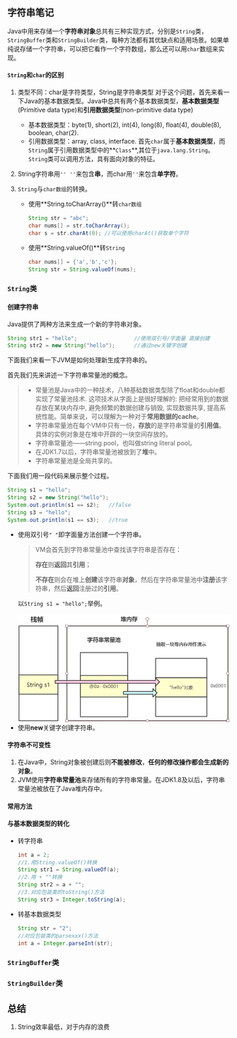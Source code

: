 ## 字符串笔记

Java中用来存储一个**字符串对象**总共有三种实现方式，分别是`String`类，`StringBuffer`类和`StringBuilder`类，每种方法都有其优缺点和适用场景。如果单纯说存储一个字符串，可以把它看作一个字符数组，那么还可以用`char`数组来实现。
#### `String`和`char`的区别
1. 类型不同：char是字符类型，String是字符串类型
   对于这个问题，首先来看一下Java的基本数据类型。Java中总共有两个基本数据类型，**基本数据类型**(Primitive data type)和**引用数据类型**(non-primitive data type)
   
   - 基本数据类型：byte(1), short(2), int(4), long(8), float(4), double(8), boolean, char(2).
   - 引用数据类型：array, class, interface.
   首先`char`属于**基本数据类型**，而`String`属于引用数据类型中的**`Class`**,其位于`java.lang.String`。`String`类可以调用方法，具有面向对象的特征。
2. String字符串用`'' ''`来包含**串**，而char用`''`来包含**单字符**。
3. `String`与`char数组`的转换。
   - 使用**String.toCharArray()**转`char数组`
     ```java
     String str = "abc";
     char nums[] = str.toCharArray();
     char s = str.charAt(0); //可以使用charAt()获取单个字符
     ```
   - 使用**String.valueOf()**转`String`
     ```java
     char nums[] = {'a','b','c'};
     String str = String.valueOf(nums);
     ```
### `String`类

#### 创建字符串

Java提供了两种方法来生成一个新的字符串对象。

```java
String str1 = "hello";					//使用双引号/字面量 直接创建
String str2 = new String("hello");		//通过new关键字创建
```

下面我们来看一下JVM是如何处理新生成字符串的。

首先我们先来讲述一下字符串常量池的概念。

> - 常量池是Java中的一种技术，八种基础数据类型除了float和double都实现了常量池技术. 这项技术从字面上是很好理解的: 把经常用到的数据存放在某块内存中, 避免频繁的数据创建与销毁, 实现数据共享, 提高系统性能。简单来说，可以理解为一种对于**常用数据的cache**。
> - 字符串常量池在每个VM中只有一份，**存放**的是字符串常量的**引用值**。具体的实例对象是在堆中开辟的一块空间存放的。
> - 字符串常量池——string pool，也叫做string literal pool。
> - 在JDK1.7以后，字符串常量池被放到了**堆**中。
> - 字符串常量池是全局共享的。

下面我们用一段代码来展示整个过程。

```java
String s1 = "hello";
String s2 = new String("hello");
System.out.println(s1 == s2);   //false
String s3 = "hello";
System.out.println(s1 == s3);   //true
```

- 使用双引号`" "`即字面量方法创建一个字符串。

  > VM会首先到字符串常量池中查找该字符串是否存在：
  >
  > **存在**则**返回**其**引用**；
  >
  > **不存在**则会在堆上**创建**该字符串**对象**，然后在字符串常量池中**注册**该字符串，然后**返回**注册过的**引用**。

  以```String s1 = "hello";```举例。

  <img src="./img/String1.jpg" style="zoom:70%;" div align="left"/>

- 使用**new**关键字创建字符串。

#### 字符串不可变性

1. 在Java中，String对象被创建后则**不能被修改**，**任何的修改操作都会生成新的对象**。
2. JVM使用**字符串常量池**来存储所有的字符串常量。在JDK1.8及以后，字符串常量池被放在了Java堆内存中。

#### 常用方法



#### 与基本数据类型的转化

- 转字符串

  ```java
  int a = 2;
  //1.用String.valueOf()转换
  String str1 = String.valueOf(a);
  //2.用 + ""转换
  String str2 = a + "";
  //3.对应包装类的toString()方法
  String str3 = Integer.toString(a);
  ```

- 转基本数据类型

  ```java
  String str = "2";
  //对应包装类的parsexxx()方法
  int a = Integer.parseInt(str);
  ```

### `StringBuffer`类



### `StringBuilder`类



## 总结

1. String效率最低，对于内存的浪费








